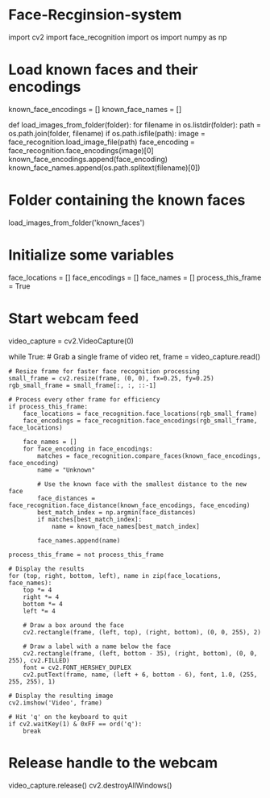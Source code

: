 # Face-Recginsion-system
import cv2
import face_recognition
import os
import numpy as np

# Load known faces and their encodings
known_face_encodings = []
known_face_names = []

def load_images_from_folder(folder):
    for filename in os.listdir(folder):
        path = os.path.join(folder, filename)
        if os.path.isfile(path):
            image = face_recognition.load_image_file(path)
            face_encoding = face_recognition.face_encodings(image)[0]
            known_face_encodings.append(face_encoding)
            known_face_names.append(os.path.splitext(filename)[0])

# Folder containing the known faces
load_images_from_folder('known_faces')

# Initialize some variables
face_locations = []
face_encodings = []
face_names = []
process_this_frame = True

# Start webcam feed
video_capture = cv2.VideoCapture(0)

while True:
    # Grab a single frame of video
    ret, frame = video_capture.read()

    # Resize frame for faster face recognition processing
    small_frame = cv2.resize(frame, (0, 0), fx=0.25, fy=0.25)
    rgb_small_frame = small_frame[:, :, ::-1]

    # Process every other frame for efficiency
    if process_this_frame:
        face_locations = face_recognition.face_locations(rgb_small_frame)
        face_encodings = face_recognition.face_encodings(rgb_small_frame, face_locations)

        face_names = []
        for face_encoding in face_encodings:
            matches = face_recognition.compare_faces(known_face_encodings, face_encoding)
            name = "Unknown"

            # Use the known face with the smallest distance to the new face
            face_distances = face_recognition.face_distance(known_face_encodings, face_encoding)
            best_match_index = np.argmin(face_distances)
            if matches[best_match_index]:
                name = known_face_names[best_match_index]

            face_names.append(name)

    process_this_frame = not process_this_frame

    # Display the results
    for (top, right, bottom, left), name in zip(face_locations, face_names):
        top *= 4
        right *= 4
        bottom *= 4
        left *= 4

        # Draw a box around the face
        cv2.rectangle(frame, (left, top), (right, bottom), (0, 0, 255), 2)

        # Draw a label with a name below the face
        cv2.rectangle(frame, (left, bottom - 35), (right, bottom), (0, 0, 255), cv2.FILLED)
        font = cv2.FONT_HERSHEY_DUPLEX
        cv2.putText(frame, name, (left + 6, bottom - 6), font, 1.0, (255, 255, 255), 1)

    # Display the resulting image
    cv2.imshow('Video', frame)

    # Hit 'q' on the keyboard to quit
    if cv2.waitKey(1) & 0xFF == ord('q'):
        break

# Release handle to the webcam
video_capture.release()
cv2.destroyAllWindows()
